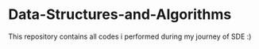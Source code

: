 # Data-Structures-and-Algorithms
This repository contains all codes i performed during my journey of SDE :)
